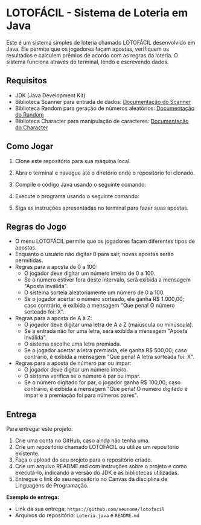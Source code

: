 # LOTOFÁCIL - Sistema de Loteria em Java

Este é um sistema simples de loteria chamado LOTOFÁCIL desenvolvido em Java. Ele permite que os jogadores façam apostas, verifiquem os resultados e calculem prêmios de acordo com as regras da loteria. O sistema funciona através do terminal, lendo e escrevendo dados.

## Requisitos

- JDK (Java Development Kit)
- Biblioteca Scanner para entrada de dados: [Documentação do Scanner](https://docs.oracle.com/javase/8/docs/api/java/util/Scanner.html)
- Biblioteca Random para geração de números aleatórios: [Documentação do Random](https://docs.oracle.com/javase/8/docs/api/java/util/Random.html)
- Biblioteca Character para manipulação de caracteres: [Documentação do Character](https://docs.oracle.com/javase/8/docs/api/java/lang/Character.html)

## Como Jogar

1. Clone este repositório para sua máquina local.
2. Abra o terminal e navegue até o diretório onde o repositório foi clonado.
3. Compile o código Java usando o seguinte comando:

4. Execute o programa usando o seguinte comando:

5. Siga as instruções apresentadas no terminal para fazer suas apostas.

## Regras do Jogo

- O menu LOTOFÁCIL permite que os jogadores façam diferentes tipos de apostas.
- Enquanto o usuário não digitar 0 para sair, novas apostas serão permitidas.
- Regras para a aposta de 0 a 100:
  - O jogador deve digitar um número inteiro de 0 a 100.
  - Se o número estiver fora deste intervalo, será exibida a mensagem "Aposta inválida".
  - O sistema sorteia aleatoriamente um número de 0 a 100.
  - Se o jogador acertar o número sorteado, ele ganha R$ 1.000,00; caso contrário, é exibida a mensagem "Que pena! O número sorteado foi: X".
- Regras para a aposta de A à Z:
  - O jogador deve digitar uma letra de A a Z (maiúscula ou minúscula).
  - Se a entrada não for uma letra, será exibida a mensagem "Aposta inválida".
  - O sistema escolhe uma letra premiada.
  - Se o jogador acertar a letra premiada, ele ganha R$ 500,00; caso contrário, é exibida a mensagem "Que pena! A letra sorteada foi: X".
- Regras para a aposta de número par ou ímpar:
  - O jogador deve digitar um número inteiro.
  - O sistema verifica se o número é par ou ímpar.
  - Se o número digitado for par, o jogador ganha R$ 100,00; caso contrário, é exibida a mensagem "Que pena! O número digitado é ímpar e a premiação foi para números pares".

## Entrega

Para entregar este projeto:

1. Crie uma conta no GitHub, caso ainda não tenha uma.
2. Crie um repositório chamado LOTOFÁCIL ou utilize um repositório existente.
3. Faça o upload do seu projeto para o repositório criado.
4. Crie um arquivo README.md com instruções sobre o projeto e como executá-lo, indicando a versão do JDK e as bibliotecas utilizadas.
5. Entregue o link do seu repositório no Canvas da disciplina de Linguagens de Programação.

**Exemplo de entrega:**
- Link da sua entrega: `https://github.com/seunome/lotofacil`
- Arquivos do repositório: `Loteria.java` e `README.md`
